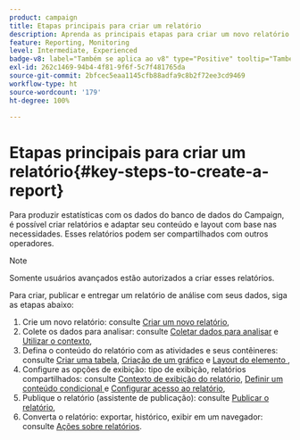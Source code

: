 ```yaml
---
product: campaign
title: Etapas principais para criar um relatório
description: Aprenda as principais etapas para criar um novo relatório
feature: Reporting, Monitoring
level: Intermediate, Experienced
badge-v8: label="Também se aplica ao v8" type="Positive" tooltip="Também se aplica ao Campaign v8"
exl-id: 262c1469-94b4-4f81-9f6f-5c7f481765da
source-git-commit: 2bfcec5eaa1145cfb88adfa9c8b2f72ee3cd9469
workflow-type: ht
source-wordcount: '179'
ht-degree: 100%

---
```


# Etapas principais para criar um relatório{#key-steps-to-create-a-report}



Para produzir estatísticas com os dados do banco de dados do Campaign, é possível criar relatórios e adaptar seu conteúdo e layout com base nas necessidades. Esses relatórios podem ser compartilhados com outros operadores.

>[!NOTE]
>
>Somente usuários avançados estão autorizados a criar esses relatórios.

Para criar, publicar e entregar um relatório de análise com seus dados, siga as etapas abaixo:

1. Crie um novo relatório: consulte [Criar um novo relatório](../../reporting/using/creating-a-new-report.md),
1. Colete os dados para analisar: consulte [Coletar dados para analisar](../../reporting/using/collecting-data-to-analyze.md) e [Utilizar o contexto](../../reporting/using/using-the-context.md),
1. Defina o conteúdo do relatório com as atividades e seus contêineres: consulte [Criar uma tabela](../../reporting/using/creating-a-table.md), [Criação de um gráfico](../../reporting/using/creating-a-chart.md) e [Layout do elemento ](../../reporting/using/element-layout.md),
1. Configure as opções de exibição: tipo de exibição, relatórios compartilhados: consulte [Contexto de exibição do relatório](../../reporting/using/configuring-access-to-the-report.md#report-display-context), [Definir um conteúdo condicional ](../../reporting/using/defining-a-conditional-content.md)e [Configurar acesso ao relatório](../../reporting/using/configuring-access-to-the-report.md),
1. Publique o relatório (assistente de publicação): consulte [Publicar o relatório](../../reporting/using/configuring-access-to-the-report.md#publishing-the-report),
1. Converta o relatório: exportar, histórico, exibir em um navegador: consulte [Ações sobre relatórios](../../reporting/using/actions-on-reports.md).
